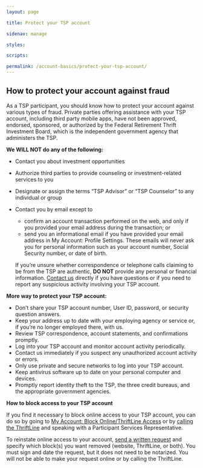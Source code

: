 ```yaml
---
layout: page

title: Protect your TSP account

sidenav: manage

styles:

scripts:

permalink: /account-basics/protect-your-tsp-account/
---
```



## How to protect your account against fraud

As a TSP participant, you should know how to protect your account against various types of fraud. Private parties offering assistance with your TSP account, including third party mobile apps, have not been approved, endorsed, sponsored, or authorized by the Federal Retirement Thrift Investment Board, which is the independent government agency that administers the TSP.

**We WILL NOT do any of the following:**

- Contact you about investment opportunities
- Authorize third parties to provide counseling or investment-related services to you
- Designate or assign the terms “TSP Advisor” or “TSP Counselor” to any individual or group
- Contact you by email except to
  - confirm an account transaction performed on the web, and only if you provided your email address during the transaction; or
  - send you an informational email if you have provided your email address in My Account: Profile Settings. These emails will never ask you for personal information such as your account number, Social Security number, or date of birth.

  If you’re unsure whether correspondence or telephone calls claiming to be from the TSP are authentic, **DO NOT** provide any personal or financial information. [Contact us](/contact/) directly if you have questions or if you need to report any suspicious activity involving your TSP account.

**More way to protect your TSP account:**

- Don’t share your TSP account number, User ID, password, or security question answers.
- Keep your address up to date with your employing agency or service or, if you’re no longer employed there, with us.
- Review TSP correspondence, account statements, and confirmations promptly.
- Log into your TSP account and monitor account activity periodically.
- Contact us immediately if you suspect any unauthorized account activity or errors.
- Only use private and secure networks to log into your TSP account.
- Keep antivirus software up to date on your personal computer and devices.
- Promptly report identity theft to the TSP, the three credit bureaus, and the appropriate government agencies.

**How to block access to your TSP account**

If you find it necessary to block online access to your TSP account, you can do so by going to [My Account: Block Online/ThriftLine Access](javascript:void(0)) or by [calling the ThriftLine](/contact/#contact) and speaking with a Participant Services Representative.

To reinstate online access to your account,  [send a written request](/contact/) and specify which block(s) you want removed (website, ThriftLine, or both). You must sign and date the request, but it does not need to be notarized. You will not be able to make your request online or by calling the ThriftLine.


<!-- CONTENT END -->
